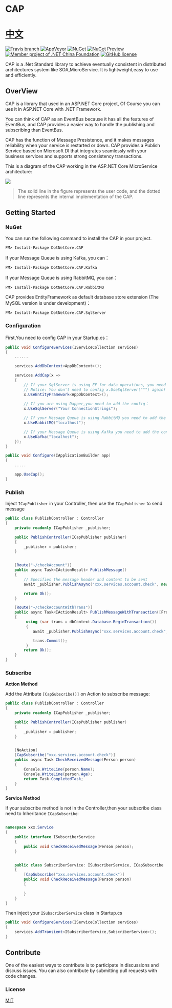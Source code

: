 # CAP 　　　　　　　　　　　　　　　　　　　　　　[中文](https://github.com/dotnetcore/CAP/blob/develop/README.zh-cn.md)
[![Travis branch](https://img.shields.io/travis/dotnetcore/CAP/develop.svg?label=travis-ci)](https://travis-ci.org/dotnetcore/CAP)
[![AppVeyor](https://ci.appveyor.com/api/projects/status/4mpe0tbu7n126vyw?svg=true)](https://ci.appveyor.com/project/yuleyule66/cap)
[![NuGet](https://img.shields.io/nuget/v/DotNetCore.CAP.svg)](https://www.nuget.org/packages/DotNetCore.CAP/)
[![NuGet Preview](https://img.shields.io/nuget/vpre/DotNetCore.CAP.svg?label=nuget-pre)](https://www.nuget.org/packages/DotNetCore.CAP/)
[![Member project of .NET China Foundation](https://img.shields.io/badge/member_project_of-.NET_CHINA-red.svg?style=flat&colorB=9E20C8)](https://github.com/dotnetcore)
[![GitHub license](https://img.shields.io/badge/license-MIT-blue.svg)](https://raw.githubusercontent.com/dotnetcore/CAP/master/LICENSE.txt)

CAP is a .Net Standard library to achieve eventually consistent in distributed architectures system like SOA,MicroService. 	It is lightweight,easy to use and efficiently.

## OverView

CAP is a library that used in an ASP.NET Core project, Of Course you can ues it in ASP.NET Core with .NET Framework.

You can think of CAP as an EventBus because it has all the features of EventBus, and CAP provides a easier way to handle the publishing and subscribing than EventBus.

CAP has the function of Message Presistence, and it makes messages reliability when your service is restarted or down. CAP provides a Publish Service based on Microsoft DI that integrates seamlessly with your business services and supports strong consistency transactions.

This is a diagram of the CAP working in the ASP.NET Core MicroService architecture:

![](http://images2015.cnblogs.com/blog/250417/201707/250417-20170705175827128-1203291469.png)

> The solid line in the figure represents the user code, and the dotted line represents the internal implementation of the CAP.

## Getting Started

### NuGet

You can run the following command to install the CAP in your project.

```
PM> Install-Package DotNetCore.CAP
```

If your Message Queue is using Kafka, you can：

```
PM> Install-Package DotNetCore.CAP.Kafka
```

If your Message Queue is using RabbitMQ, you can：

```
PM> Install-Package DotNetCore.CAP.RabbitMQ
```

CAP provides EntityFramework as default database store extension (The MySQL version is under development)：

```
PM> Install-Package DotNetCore.CAP.SqlServer
```

### Configuration

First,You need to config CAP in your Startup.cs：

```cs
public void ConfigureServices(IServiceCollection services)
{
	......

	services.AddDbContext<AppDbContext>();

	services.AddCap(x =>
	{
		// If your SqlServer is using EF for data operations, you need to add the following configuration：
		// Notice: You don't need to config x.UseSqlServer(""") again!
		x.UseEntityFramework<AppDbContext>();
		
		// If you are using Dapper,you need to add the config：
		x.UseSqlServer("Your ConnectionStrings");

		// If your Message Queue is using RabbitMQ you need to add the config：
		x.UseRabbitMQ("localhost");

		// If your Message Queue is using Kafka you need to add the config：
		x.UseKafka("localhost");
	});
}

public void Configure(IApplicationBuilder app)
{
	.....

    app.UseCap();
}

```

### Publish

Inject `ICapPublisher` in your Controller, then use the `ICapPublisher` to send message

```cs
public class PublishController : Controller
{
	private readonly ICapPublisher _publisher;

	public PublishController(ICapPublisher publisher)
	{
		_publisher = publisher;
	}


	[Route("~/checkAccount")]
	public async Task<IActionResult> PublishMessage()
	{
		// Specifies the message header and content to be sent
		await _publisher.PublishAsync("xxx.services.account.check", new Person { Name = "Foo", Age = 11 });

		return Ok();
	}

	[Route("~/checkAccountWithTrans")]
	public async Task<IActionResult> PublishMessageWithTransaction([FromServices]AppDbContext dbContext)
	{
		 using (var trans = dbContext.Database.BeginTransaction())
		 {
			await _publisher.PublishAsync("xxx.services.account.check", new Person { Name = "Foo", Age = 11 });

			trans.Commit();
		 }
		return Ok();
	}
}

```

### Subscribe

**Action Method**

Add the Attribute `[CapSubscribe()]` on Action to subscribe message:

```cs
public class PublishController : Controller
{
	private readonly ICapPublisher _publisher;

	public PublishController(ICapPublisher publisher)
	{
		_publisher = publisher;
	}


	[NoAction]
	[CapSubscribe("xxx.services.account.check")]
	public async Task CheckReceivedMessage(Person person)
	{
		Console.WriteLine(person.Name);
		Console.WriteLine(person.Age);     
		return Task.CompletedTask;
	}
}

```

**Service Method**

If your subscribe method is not in the Controller,then your subscribe class need to Inheritance `ICapSubscribe`: 

```cs

namespace xxx.Service
{
	public interface ISubscriberService
	{
		public void CheckReceivedMessage(Person person);
	}


	public class SubscriberService: ISubscriberService, ICapSubscribe
	{
		[CapSubscribe("xxx.services.account.check")]
		public void CheckReceivedMessage(Person person)
		{
			
		}
	}
}

```

Then inject your  `ISubscriberService`  class in Startup.cs 

```cs
public void ConfigureServices(IServiceCollection services)
{
	services.AddTransient<ISubscriberService,SubscriberService>();
}
```

## Contribute

One of the easiest ways to contribute is to participate in discussions and discuss issues. You can also contribute by submitting pull requests with code changes.

### License

[MIT](https://github.com/dotnetcore/CAP/blob/master/LICENSE.txt)
